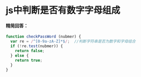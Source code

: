 # js中判断是否有数字字母组成

#### 精简回答：

```js
function checkPassWord (nubmer) {
  var re = /^[0-9a-zA-Z]*$/;  //判断字符串是否为数字和字母组合
  if (!re.test(nubmer)) {
    return false;
  } else {
    return true;
  }
}
```
